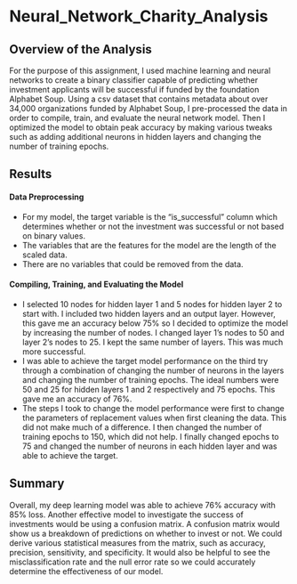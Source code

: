 # Neural_Network_Charity_Analysis

## Overview of the Analysis

For the purpose of this assignment, I used machine learning and neural networks to create a binary classifier capable of predicting whether investment applicants will be successful if funded by the foundation Alphabet Soup. Using a csv dataset that contains metadata about over 34,000 organizations funded by Alphabet Soup, I pre-processed the data in order to compile, train, and evaluate the neural network model. Then I optimized the model to obtain peak accuracy by making various tweaks such as adding additional neurons in hidden layers and changing the number of training epochs. 

## Results

#### Data Preprocessing
- For my model, the target variable is the “is_successful” column which determines whether or not the investment was successful or not based on binary values. 
- The variables that are the features for the model are the length of the scaled data. 
- There are no variables that could be removed from the data. 

#### Compiling, Training, and Evaluating the Model
- I selected 10 nodes for hidden layer 1 and 5 nodes for hidden layer 2 to start with. I included two hidden layers and an output layer. However, this gave me an accuracy below 75% so I decided to optimize the model by increasing the number of nodes. I changed layer 1’s nodes to 50 and layer 2’s nodes to 25. I kept the same number of layers. This was much more successful. 
- I was able to achieve the target model performance on the third try through a combination of changing the number of neurons in the layers and changing the number of training epochs. The ideal numbers were 50 and 25 for hidden layers 1 and 2 respectively and 75 epochs. This gave me an accuracy of 76%. 
- The steps I took to change the model performance were first to change the parameters of replacement values when first cleaning the data. This did not make much of a difference. I then changed the number of training epochs to 150, which did not help. I finally changed epochs to 75 and changed the number of neurons in each hidden layer and was able to achieve the target. 

## Summary

Overall, my deep learning model was able to achieve 76% accuracy with 85% loss. Another effective model to investigate the success of investments would be using a confusion matrix. A confusion matrix would show us a breakdown of predictions on whether to invest or not. We could derive various statistical measures from the matrix, such as accuracy, precision, sensitivity, and specificity. It would also be helpful to see the misclassification rate and the null error rate so we could accurately determine the effectiveness of our model. 
